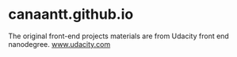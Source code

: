 # canaantt.github.io
The original front-end projects materials are from Udacity front end nanodegree.
www.udacity.com
